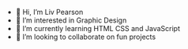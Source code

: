 - 👋 Hi, I’m Liv Pearson
- 👀 I’m interested in Graphic Design
- 🌱 I’m currently learning HTML CSS and JavaScript
- 💞️ I’m looking to collaborate on fun projects

<!---
op261732/op261732 is a ✨ special ✨ repository because its `README.md` (this file) appears on your GitHub profile.
You can click the Preview link to take a look at your changes.
--->
